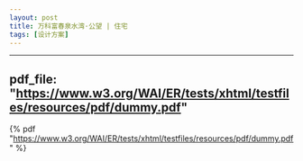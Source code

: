 ```yaml
---
layout: post
title: 万科富春泉水湾·公望 | 住宅
tags: [设计方案]
---
```



---
pdf_file: "https://www.w3.org/WAI/ER/tests/xhtml/testfiles/resources/pdf/dummy.pdf"
---


 {% pdf "https://www.w3.org/WAI/ER/tests/xhtml/testfiles/resources/pdf/dummy.pdf" %}